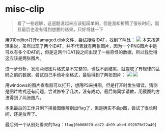 # misc-clip
> 看了一些题解，这道题说起来应该挺简单的，但是我却折腾了很长时间，而且最后也没有得到想要的结果，只好将就一下

用010editor打开damaged.disk文件，尝试搜索IDAT，找到了两处：
![](http://pdt2ibwo5.bkt.clouddn.com/201808242143_815.png)
本来按道理来说，虽然出现了两个IDAT，并不代表就有两张图片，因为一个PNG图片中是可以有多个IDAT的，但是这两个IDAT段之间出现了一些奇怪的数据，所以我觉得这应该是两张图片。

进一步分析，发现两张图片格式是不完整的，也找不到结尾，就提取了有规律的乱码之前的数据，尝试自己手动补全格式，最后得到了两张图片：
![](http://pdt2ibwo5.bkt.clouddn.com/201808242221_800.png)
![](http://pdt2ibwo5.bkt.clouddn.com/201808242221_608.png)

用windows的图片查看器可以打开，想用PS来拼图，但是打开时发生错误，猜测是图片格式还有问题，尝试修补了几次，没有成功。最后向同学请教，用截图的方法得到了两张图片。

本来最后的工作只剩下拼接图像辨别出flag了，但是确实不会p图，尝试了很长时间，还是放弃了。

最后列一个从别处看来的flag：`flag{0b008070-eb72-4b99-abed-092075d72a40}`
